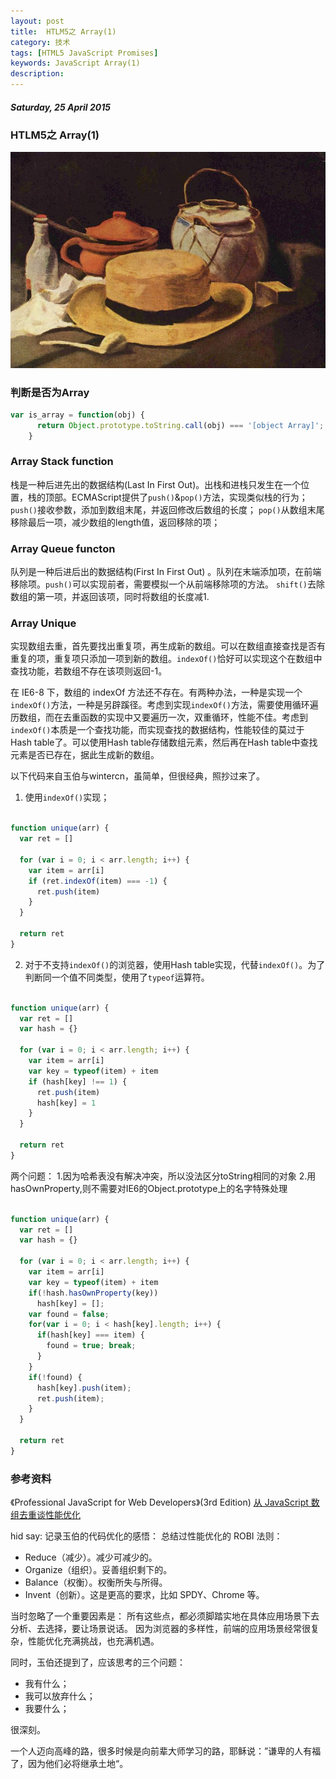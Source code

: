 ```yaml
---
layout: post
title:  HTLM5之 Array(1)
category: 技术
tags: [HTML5 JavaScript Promises]
keywords: JavaScript Array(1)
description: 
---
```


##### Saturday, 25 April 2015

### HTLM5之 Array(1)

![梵高](/../../assets/img/tech/2015/vincent_van_Gogh_5.jpg)

### 判断是否为Array

````javascript
var is_array = function(obj) {
      return Object.prototype.toString.call(obj) === '[object Array]';
    }
````

### Array Stack function

栈是一种后进先出的数据结构(Last In First Out)。出栈和进栈只发生在一个位置，栈的顶部。ECMAScript提供了`push()`&`pop()`方法，实现类似栈的行为；
`push()`接收参数，添加到数组末尾，并返回修改后数组的长度；
`pop()`从数组末尾移除最后一项，减少数组的length值，返回移除的项；

### Array Queue functon

队列是一种后进后出的数据结构(First In First Out) 。队列在末端添加项，在前端移除项。`push()`可以实现前者，需要模拟一个从前端移除项的方法。
`shift()`去除数组的第一项，并返回该项，同时将数组的长度减1.

### Array Unique

实现数组去重，首先要找出重复项，再生成新的数组。可以在数组直接查找是否有重复的项，重复项只添加一项到新的数组。`indexOf()`恰好可以实现这个在数组中查找功能，若数组不存在该项则返回-1。

在 IE6-8 下，数组的 indexOf 方法还不存在。有两种办法，一种是实现一个`indexOf()`方法，一种是另辟蹊径。考虑到实现`indexOf()`方法，需要使用循环遍历数组，而在去重函数的实现中又要遍历一次，双重循环，性能不佳。考虑到`indexOf()`本质是一个查找功能，而实现查找的数据结构，性能较佳的莫过于Hash table了。可以使用Hash table存储数组元素，然后再在Hash table中查找元素是否已存在，据此生成新的数组。

以下代码来自玉伯与wintercn，虽简单，但很经典，照抄过来了。

1. 使用`indexOf()`实现； 

````javascript

function unique(arr) {
  var ret = []

  for (var i = 0; i < arr.length; i++) {
    var item = arr[i]
    if (ret.indexOf(item) === -1) {
      ret.push(item)
    }
  }

  return ret
}

````

2. 对于不支持`indexOf()`的浏览器，使用Hash table实现，代替`indexOf()`。为了判断同一个值不同类型，使用了`typeof`运算符。

````javascript

function unique(arr) {
  var ret = []
  var hash = {}

  for (var i = 0; i < arr.length; i++) {
    var item = arr[i]
    var key = typeof(item) + item
    if (hash[key] !== 1) {
      ret.push(item)
      hash[key] = 1
    }
  }

  return ret
}

````

两个问题：
1.因为哈希表没有解决冲突，所以没法区分toString相同的对象
2.用hasOwnProperty,则不需要对IE6的Object.prototype上的名字特殊处理

````javascript

function unique(arr) {
  var ret = []
  var hash = {}

  for (var i = 0; i < arr.length; i++) {
    var item = arr[i]
    var key = typeof(item) + item
    if(!hash.hasOwnProperty(key))
      hash[key] = [];
    var found = false;
    for(var i = 0; i < hash[key].length; i++) {
      if(hash[key] === item) {
        found = true; break;
      }
    }
    if(!found) {
      hash[key].push(item);
      ret.push(item);
    }
  }

  return ret
}

````


### 参考资料
《Professional JavaScript for Web Developers》(3rd Edition)
[从 JavaScript 数组去重谈性能优化](https://github.com/lifesinger/lifesinger.github.com/issues/113)

hid say: 记录玉伯的代码优化的感悟：
总结过性能优化的 ROBI 法则：

- Reduce（减少）。减少可减少的。
- Organize（组织）。妥善组织剩下的。
- Balance（权衡）。权衡所失与所得。
- Invent（创新）。这是更高的要求，比如 SPDY、Chrome 等。

当时忽略了一个重要因素是： 所有这些点，都必须脚踏实地在具体应用场景下去分析、去选择，要让场景说话。
因为浏览器的多样性，前端的应用场景经常很复杂，性能优化充满挑战，也充满机遇。

同时，玉伯还提到了，应该思考的三个问题：

- 我有什么；
- 我可以放弃什么；
- 我要什么；

很深刻。

一个人迈向高峰的路，很多时候是向前辈大师学习的路，耶稣说：”谦卑的人有福了，因为他们必将继承土地“。
